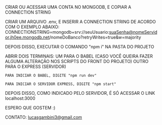 CRIAR OU ACESSAR UMA CONTA NO MONGODB, E COPIAR A CONNECTION STRING

CRIAR UM ARQUIVO .env, E INSERIR A CONNECTION STRING DE ACORDO COM O EXEMPLO ABAIXO:
    CONNECTIONSTRING=mongodb+srv://seuUsuario:suaSenha@nomeServidor.jh0ee.mongodb.net/nomeDoBanco?retryWrites=true&w=majority

DEPOIS DISSO, EXECUTAR O COMANDO "npm i" NA PASTA DO PROJETO



ABRIR DOIS TERMINAIS:   UM PARA O BABEL (CASO VOCÊ QUEIRA FAZER ALGUMA ALTERAÇÃO NOS SCRIPTS DO FRONT DO PROJETO)
                        OUTRO PARA O EXPRESS (SERVIDOR)


    PARA INICIAR O BABEL, DIGITE "npm run dev"

    PARA INICIAR O SERVIDOR EXPRESS, DIGITE "npm start"


DEPOIS DISSO, COMO INDICADO PELO SERVIDOR, É SÓ ACESSAR O LINK localhost:3000


ESPERO QUE GOSTEM :)

CONTATO: lucasgambini3@gmail.com
